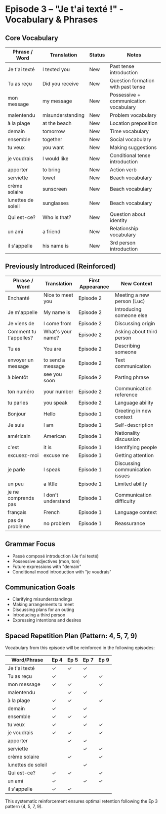 # Episode 3 – "Je t'ai texté !" - Vocabulary & Phrases

## Core Vocabulary

| Phrase / Word | Translation              | Status     | Notes                                     |
|---------------|--------------------------|------------|-------------------------------------------|
| Je t'ai texté | I texted you             | New        | Past tense introduction                   |
| Tu as reçu    | Did you receive          | New        | Question formation with past tense        |
| mon message   | my message               | New        | Possessive + communication vocabulary     |
| malentendu    | misunderstanding         | New        | Problem vocabulary                        |
| à la plage    | at the beach             | New        | Location preposition                      |
| demain        | tomorrow                 | New        | Time vocabulary                           |
| ensemble      | together                 | New        | Social vocabulary                         |
| tu veux       | you want                 | New        | Making suggestions                        |
| je voudrais   | I would like             | New        | Conditional tense introduction            |
| apporter      | to bring                 | New        | Action verb                               |
| serviette     | towel                    | New        | Beach vocabulary                          |
| crème solaire | sunscreen                | New        | Beach vocabulary                          |
| lunettes de soleil | sunglasses          | New        | Beach vocabulary                          |
| Qui est-ce?   | Who is that?             | New        | Question about identity                   |
| un ami        | a friend                 | New        | Relationship vocabulary                   |
| il s'appelle  | his name is              | New        | 3rd person introduction                   |

## Previously Introduced (Reinforced)
| Phrase / Word | Translation              | First Appearance | New Context                          |
|---------------|--------------------------|------------------|--------------------------------------|
| Enchanté      | Nice to meet you         | Episode 2        | Meeting a new person (Luc)           |
| Je m'appelle  | My name is               | Episode 2        | Introducing someone else              |
| Je viens de   | I come from              | Episode 2        | Discussing origin                     |
| Comment tu t'appelles? | What's your name? | Episode 2       | Asking about third person            |
| Tu es         | You are                  | Episode 2        | Describing someone                    |
| envoyer un message | to send a message    | Episode 2        | Text communication                    |
| à bientôt     | see you soon             | Episode 2        | Parting phrase                        |
| ton numéro    | your number              | Episode 2        | Communication reference               |
| tu parles     | you speak                | Episode 2        | Language ability                       |
| Bonjour       | Hello                    | Episode 1        | Greeting in new context               |
| Je suis       | I am                     | Episode 1        | Self-description                      |
| américain     | American                 | Episode 1        | Nationality discussion                |
| c'est         | it is                    | Episode 1        | Identifying people                    |
| excusez-moi   | excuse me                | Episode 1        | Getting attention                     |
| je parle      | I speak                  | Episode 1        | Discussing communication issues       |
| un peu        | a little                 | Episode 1        | Limited ability                        |
| je ne comprends pas | I don't understand  | Episode 1        | Communication difficulty              |
| français      | French                   | Episode 1        | Language context                      |
| pas de problème | no problem              | Episode 1        | Reassurance                           |

## Grammar Focus
- Passé composé introduction (Je t'ai texté)
- Possessive adjectives (mon, ton)
- Future expressions with "demain"
- Conditional mood introduction with "je voudrais"

## Communication Goals
- Clarifying misunderstandings
- Making arrangements to meet
- Discussing plans for an outing
- Introducing a third person
- Expressing intentions and desires

## Spaced Repetition Plan (Pattern: 4, 5, 7, 9)
Vocabulary from this episode will be reinforced in the following episodes:

| Word/Phrase       | Ep 4 | Ep 5 | Ep 7 | Ep 9 |
|-------------------|------|------|------|------|
| Je t'ai texté     |  ✓   |  ✓   |  ✓   |      |
| Tu as reçu        |  ✓   |      |  ✓   |  ✓   |
| mon message       |  ✓   |  ✓   |      |  ✓   |
| malentendu        |      |  ✓   |  ✓   |      |
| à la plage        |  ✓   |  ✓   |      |  ✓   |
| demain            |  ✓   |      |  ✓   |      |
| ensemble          |  ✓   |  ✓   |  ✓   |      |
| tu veux           |  ✓   |      |  ✓   |  ✓   |
| je voudrais       |  ✓   |  ✓   |      |  ✓   |
| apporter          |      |  ✓   |  ✓   |      |
| serviette         |      |      |  ✓   |  ✓   |
| crème solaire     |      |  ✓   |      |  ✓   |
| lunettes de soleil|      |      |  ✓   |      |
| Qui est-ce?       |  ✓   |  ✓   |      |  ✓   |
| un ami            |  ✓   |      |  ✓   |  ✓   |
| il s'appelle      |  ✓   |  ✓   |      |      |

This systematic reinforcement ensures optimal retention following the Ep 3 pattern (4, 5, 7, 9).
